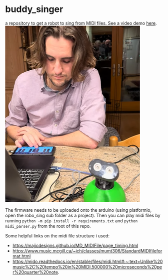 # buddy_singer
a repository to get a robot to sing from MIDI files. See a video demo [here](https://www.youtube.com/shorts/IcYGP01VqKk).
![singing_screenshot](./assets/singing_buddy.PNG)

The firmware needs to be uploaded onto the arduino (using platformio, open the robo_sing sub folder as a project). Then you can play midi files by running `python -m pip install -r requirements.txt` and `python midi_parser.py` from the root of this repo.


Some helpful links on the midi file structure i used:
* https://majicdesigns.github.io/MD_MIDIFile/page_timing.html
* https://www.music.mcgill.ca/~ich/classes/mumt306/StandardMIDIfileformat.html
* https://mido.readthedocs.io/en/stable/files/midi.html#:~:text=Unlike%20music%2C%20tempo%20in%20MIDI,500000%20microseconds%20per%20quarter%20note.
